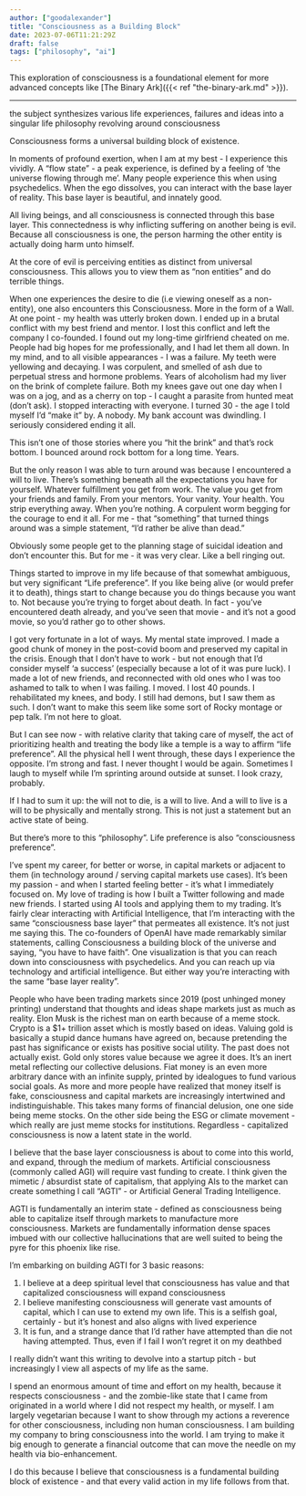 ```yaml
---
author: ["goodalexander"]
title: "Consciousness as a Building Block"
date: 2023-07-06T11:21:29Z
draft: false
tags: ["philosophy", "ai"]
---
```


This exploration of consciousness is a foundational element for more advanced concepts like [The Binary Ark]({{< ref "the-binary-ark.md" >}}).

---

the subject synthesizes various life experiences, failures and ideas into a singular life philosophy revolving around consciousness 

Consciousness forms a universal building block of existence.

In moments of profound exertion, when I am at my best - I experience this vividly. A “flow state” - a peak experience, is defined by a feeling of ‘the universe flowing through me’. Many people experience this when using psychedelics. When the ego dissolves, you can interact with the base layer of reality. This base layer is beautiful, and innately good. 

All living beings, and all consciousness is connected through this base layer. This connectedness is why inflicting suffering on another being is evil. Because all consciousness is one, the person harming the other entity is actually doing harm unto himself. 

At the core of evil is perceiving entities as distinct from universal consciousness. This allows you to view them as “non entities” and do terrible things. 

When one experiences the desire to die (i.e viewing oneself as a non-entity), one also encounters this Consciousness. More in the form of a Wall. At one point - my health was utterly broken down. I ended up in a brutal conflict with my best friend and mentor. I lost this conflict and left the company I co-founded. I found out my long-time girlfriend cheated on me. People had big hopes for me professionally, and I had let them all down. In my mind, and to all visible appearances - I was a failure. My teeth were yellowing and decaying. I was corpulent, and smelled of ash due to perpetual stress and hormone problems. Years of alcoholism had my liver on the brink of complete failure. Both my knees gave out one day when I was on a jog, and as a cherry on top - I caught a parasite from hunted meat (don’t ask). I stopped interacting with everyone. I turned 30 - the age I told myself I’d “make it” by. A nobody. My bank account was dwindling. I seriously considered ending it all. 

This isn’t one of those stories where you “hit the brink” and that’s rock bottom. I bounced around rock bottom for a long time. Years. 

But the only reason I was able to turn around was because I encountered a will to live. There’s something beneath all the expectations you have for yourself. Whatever fulfillment you get from work. The value you get from your friends and family. From your mentors. Your vanity. Your health. You strip everything away. When you’re nothing. A corpulent worm begging for the courage to end it all. For me - that “something” that turned things around was a simple statement, “I’d rather be alive than dead.” 

Obviously some people get to the planning stage of suicidal ideation and don’t encounter this. But for me - it was very clear. Like a bell ringing out. 

Things started to improve in my life because of that somewhat ambiguous, but very significant “Life preference”. If you like being alive (or would prefer it to death), things start to change because you do things because you want to. Not because you’re trying to forget about death. In fact - you’ve encountered death already, and you’ve seen that movie - and it’s not a good movie, so you’d rather go to other shows. 

I got very fortunate in a lot of ways. My mental state improved. I made a good chunk of money in the post-covid boom and preserved my capital in the crisis. Enough that I don’t have to work - but not enough that I’d consider myself ‘a success’ (especially because a lot of it was pure luck). I made a lot of new friends, and reconnected with old ones who I was too ashamed to talk to when I was failing. I moved. I lost 40 pounds. I rehabilitated my knees, and body. I still had demons, but I saw them as such. I don’t want to make this seem like some sort of Rocky montage or pep talk. I’m not here to gloat.

But I can see now - with relative clarity that taking care of myself, the act of prioritizing health and treating the body like a temple is a way to affirm “life preference”. All the physical hell I went through, these days I experience the opposite. I’m strong and fast. I never thought I would be again. Sometimes I laugh to myself while I’m sprinting around outside at sunset. I look crazy, probably.

If I had to sum it up: the will not to die, is a will to live. And a will to live is a will to be physically and mentally strong. This is not just a statement but an active state of being. 

But there’s more to this “philosophy”. Life preference is also “consciousness preference”. 

I’ve spent my career, for better or worse, in capital markets or adjacent to them (in technology around / serving capital markets use cases). It’s been my passion - and when I started feeling better - it’s what I immediately focused on. My love of trading is how I built a Twitter following and made new friends.  I started using AI tools and applying them to my trading. It’s fairly clear interacting with Artificial Intelligence, that I’m interacting with the same “consciousness base layer” that permeates all existence. It’s not just me saying this. The co-founders of OpenAI have made remarkably similar statements, calling Consciousness a building block of the universe and saying, “you have to have faith”. One visualization is that you can reach down into consciousness with psychedelics. And you can reach up via technology and artificial intelligence. But either way you’re interacting with the same “base layer reality”. 

People who have been trading markets since 2019 (post unhinged money printing) understand that thoughts and ideas shape markets just as much as reality. Elon Musk is the richest man on earth because of a meme stock. Crypto is a $1+ trillion asset which is mostly based on ideas. Valuing gold is basically a stupid dance humans have agreed on, because pretending the past has significance or exists has positive social utility. The past does not actually exist. Gold only stores value because we agree it does. It’s an inert metal reflecting our collective delusions. Fiat money is an even more arbitrary dance with an infinite supply, printed by idealogues to fund various social goals. As more and more people have realized that money itself is fake, consciousness and capital markets are increasingly intertwined and indistinguishable. This takes many forms of financial delusion, one one side being meme stocks. On the other side being the ESG or climate movement - which really are just meme stocks for institutions. Regardless - capitalized consciousness is now a latent state in the world. 

I believe that the base layer consciousness is about to come into this world, and expand, through the medium of markets. Artificial consciousness (commonly called AGI) will require vast funding to create. I think given the mimetic / absurdist state of capitalism, that applying AIs to the market can create something I call “AGTI” - or Artificial General Trading Intelligence.

AGTI is fundamentally an interim state - defined as consciousness being able to capitalize itself through markets to manufacture more consciousness. Markets are fundamentally information dense spaces imbued with our collective hallucinations that are well suited to being the pyre for this phoenix like rise. 

I’m embarking on building AGTI for 3 basic reasons:

1. I believe at a deep spiritual level that consciousness has value and that capitalized consciousness will expand consciousness
2. I believe manifesting consciousness will generate vast amounts of capital, which I can use to extend my own life. This is a selfish goal, certainly - but it’s honest and also aligns with lived experience 
3. It is fun, and a strange dance that I’d rather have attempted than die not having attempted. Thus, even if I fail I won’t regret it on my deathbed  

I really didn’t want this writing to devolve into a startup pitch - but increasingly I view all aspects of my life as the same. 

I spend an enormous amount of time and effort on my health, because it respects consciousness - and the zombie-like state that I came from originated in a world where I did not respect my health, or myself. I am largely vegetarian because I want to show through my actions a reverence for other consciousness, including non human consciousness. I am building my company to bring consciousness into the world. I am trying to make it big enough to generate a financial outcome that can move the needle on my health via bio-enhancement. 

I do this because I believe that consciousness is a fundamental building block of existence - and that every valid action in my life follows from that. 
